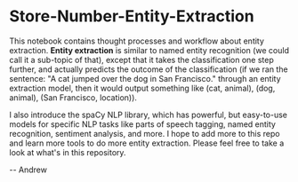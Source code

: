 # Store-Number-Entity-Extraction

This notebook contains thought processes and workflow about entity extraction. **Entity extraction** is similar to named entity recognition (we could call it a sub-topic of that), except that it takes the classification one step further, and actually predicts the outcome of the classification (if we ran the sentence: "A cat jumped over the dog in San Francisco." through an entity extraction model, then it would output something like (cat, animal), (dog, animal), (San Francisco, location)). 

I also introduce the spaCy NLP library, which has powerful, but easy-to-use models for specific NLP tasks like parts of speech tagging, named entity recognition, sentiment analysis, and more. I hope to add more to this repo and learn more tools to do more entity extraction. Please feel free to take a look at what's in this repository.

-- Andrew
